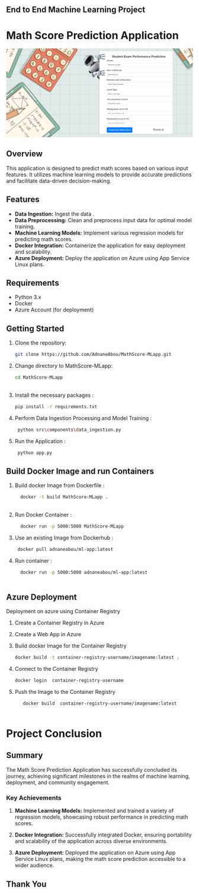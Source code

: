 ## End to End Machine Learning Project

# Math Score Prediction Application

![Application Preview](end2end.png)

## Overview

This application is designed to predict math scores based on various input features. It utilizes machine learning models to provide accurate predictions and facilitate data-driven decision-making.

## Features

- **Data Ingestion:** Ingest the data .
- **Data Preprocessing:** Clean and preprocess input data for optimal model training.
- **Machine Learning Models:** Implement various regression models for predicting math scores.
- **Docker Integration:** Containerize the application for easy deployment and scalability.
- **Azure Deployment:** Deploy the application on Azure using App Service Linux plans.

## Requirements

- Python 3.x
- Docker
- Azure Account (for deployment)

## Getting Started

1. Clone the repository:

   ```bash
   git clone https://github.com/AdnaneAbou/MathScore-MLapp.git


2. Change directory to MathScore-MLapp:
    
   ```bash
   cd MathScore-MLapp
     
3. Install the necessary packages :

   ```bash
   pip install -r requirements.txt


4. Perform Data Ingestion Processing and Model Training :

    ```bash
     python src\components\data_ingestion.py
   
5. Run the Application :

    ```bash
     python app.py


## Build Docker Image and run Containers 

1. Build docker Image from Dockerfile :
   
   ```bash
     docker -t build MathScore-MLapp .
  
2. Run Docker Container :
   ```bash
     docker run -p 5000:5000 MathScore-MLapp

3. Use an existing Image from Dockerhub :
    ```bash
     docker pull adnaneabou/ml-app:latest
    
4. Run container :
   ```bash
     docker run -p 5000:5000 adnaneabou/ml-app:latest



## Azure Deployment

Deployment on azure using Container Registry 

1. Create a Container Registry in Azure
2. Create a Web App in Azure
3. Build docker Image for the Container Registry

   ```bash
   docker build -t container-registry-username/imagename:latest .

 4. Connect to the Container Registry
     ```bash
     docker login  container-registry-username

5. Push the Image to the Container Registry
   ```bash
      docker build  container-registry-username/imagename:latest 



# Project Conclusion

## Summary

The Math Score Prediction Application has successfully concluded its journey, achieving significant milestones in the realms of machine learning, deployment, and community engagement.

### Key Achievements

1. **Machine Learning Models:** Implemented and trained a variety of regression models, showcasing robust performance in predicting math scores.

2. **Docker Integration:** Successfully integrated Docker, ensuring portability and scalability of the application across diverse environments.

3. **Azure Deployment:** Deployed the application on Azure using App Service Linux plans, making the math score prediction accessible to a wider audience.


## Thank You



 


